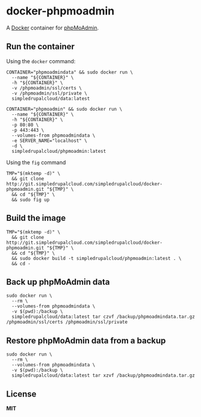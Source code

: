 # docker-phpmoadmin

A [Docker](https://docker.com/) container for [phpMoAdmin](http://www.phpmoadmin.com/).

## Run the container

Using the `docker` command:

    CONTAINER="phpmoadmindata" && sudo docker run \
      --name "${CONTAINER}" \
      -h "${CONTAINER}" \
      -v /phpmoadmin/ssl/certs \
      -v /phpmoadmin/ssl/private \
      simpledrupalcloud/data:latest

    CONTAINER="phpmoadmin" && sudo docker run \
      --name "${CONTAINER}" \
      -h "${CONTAINER}" \
      -p 80:80 \
      -p 443:443 \
      --volumes-from phpmoadmindata \
      -e SERVER_NAME="localhost" \
      -d \
      simpledrupalcloud/phpmoadmin:latest

Using the `fig` command

    TMP="$(mktemp -d)" \
      && git clone http://git.simpledrupalcloud.com/simpledrupalcloud/docker-phpmoadmin.git "${TMP}" \
      && cd "${TMP}" \
      && sudo fig up

## Build the image

    TMP="$(mktemp -d)" \
      && git clone http://git.simpledrupalcloud.com/simpledrupalcloud/docker-phpmoadmin.git "${TMP}" \
      && cd "${TMP}" \
      && sudo docker build -t simpledrupalcloud/phpmoadmin:latest . \
      && cd -

## Back up phpMoAdmin data

    sudo docker run \
      --rm \
      --volumes-from phpmoadmindata \
      -v $(pwd):/backup \
      simpledrupalcloud/data:latest tar czvf /backup/phpmoadmindata.tar.gz /phpmoadmin/ssl/certs /phpmoadmin/ssl/private

## Restore phpMoAdmin data from a backup

    sudo docker run \
      --rm \
      --volumes-from phpmoadmindata \
      -v $(pwd):/backup \
      simpledrupalcloud/data:latest tar xzvf /backup/phpmoadmindata.tar.gz

## License

**MIT**
